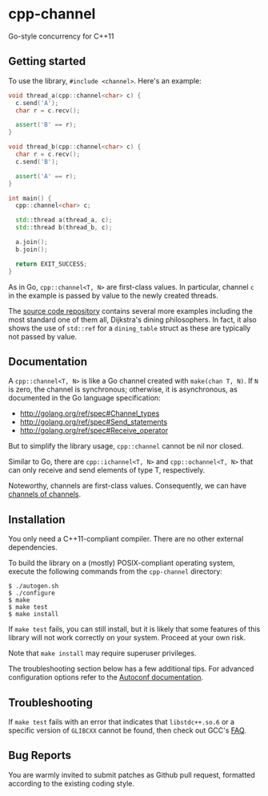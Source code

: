 # cpp-channel

Go-style concurrency for C++11

## Getting started

To use the library, `#include <channel>`. Here's an example:

```C++
void thread_a(cpp::channel<char> c) {
  c.send('A');
  char r = c.recv();

  assert('B' == r);
}

void thread_b(cpp::channel<char> c) {
  char r = c.recv();
  c.send('B');

  assert('A' == r);
}

int main() {
  cpp::channel<char> c;

  std::thread a(thread_a, c);
  std::thread b(thread_b, c);

  a.join();
  b.join();

  return EXIT_SUCCESS;
}
```

As in Go, `cpp::channel<T, N>` are first-class values. In particular,
channel `c` in the example is passed by value to the newly created threads.

The [source code repository][test] contains several more examples including
the most standard one of them all, Dijkstra's dining philosophers. In fact,
it also shows the use of `std::ref` for a `dining_table` struct as these
are typically not passed by value.

[test]: https://github.com/ahorn/cpp-channel/blob/master/test/channel_test.cpp

## Documentation

A `cpp::channel<T, N>` is like a Go channel created with `make(chan T, N)`.
If `N` is zero, the channel is synchronous; otherwise, it is asynchronous,
as documented in the Go language specification:

* http://golang.org/ref/spec#Channel_types
* http://golang.org/ref/spec#Send_statements
* http://golang.org/ref/spec#Receive_operator

But to simplify the library usage, `cpp::channel` cannot be nil nor closed.

Similar to Go, there are `cpp::ichannel<T, N>` and `cpp::ochannel<T, N>` that
can only receive and send elements of type T, respectively.

Noteworthy, channels are first-class values.  Consequently, we can have
[channels of channels][chan-of-chan].

[chan-of-chan]: http://golang.org/doc/effective_go.html#chan_of_chan

## Installation

You only need a C++11-compliant compiler. There are no other external
dependencies.

To build the library on a (mostly) POSIX-compliant operating system,
execute the following commands from the `cpp-channel` directory:

    $ ./autogen.sh
    $ ./configure
    $ make
    $ make test
    $ make install

If `make test` fails, you can still install, but it is likely that some
features of this library will not work correctly on your system.
Proceed at your own risk.

Note that `make install` may require superuser privileges.

The troubleshooting section below has a few additional tips. For advanced
configuration options refer to the [Autoconf documentation][autoconf].

[autoconf]: http://www.gnu.org/software/autoconf/

## Troubleshooting

If `make test` fails with an error that indicates that `libstdc++.so.6`
or a specific version of `GLIBCXX` cannot be found, then check out GCC's
[FAQ][libstdcxx-faq].

[libstdcxx-faq]: http://gcc.gnu.org/onlinedocs/libstdc++/faq.html#faq.how_to_set_paths

## Bug Reports

You are warmly invited to submit patches as Github pull request,
formatted according to the existing coding style.
